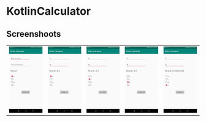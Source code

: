 # KotlinCalculator

## Screenshoots
| | | | | |
|:---:|:---:|:---:|:---:|:---:|
![](https://github.com/Naylet/KotlinCalculator/blob/master/screenshoots/init.jpg) |![](https://github.com/Naylet/KotlinCalculator/blob/master/screenshoots/add.jpg) |![](https://github.com/Naylet/KotlinCalculator/blob/master/screenshoots/subtract.jpg) | ![](https://github.com/Naylet/KotlinCalculator/blob/master/screenshoots/multiply.jpg) | ![](https://github.com/Naylet/KotlinCalculator/blob/master/screenshoots/divide.jpg)
